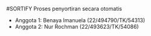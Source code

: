#SORTIFY
Proses penyortiran secara otomatis

- Anggota 1: Benaya Imanuela (22/494790/TK/54313)
- Anggota 2: Nur Rochman (22/493623/TK/54086)


